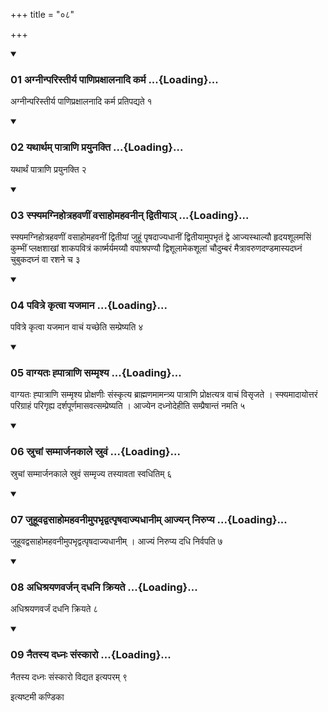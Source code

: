 +++
title = "०८"

+++

<div class="js_include" includetitle="true" newlevelforh1="3" unfilled="" url="/vedAH_yajuH/taittirIyam/sUtram/ApastambaH/shrautam/vishvAsa-prastutiH/07/08/01_agnInparistIrya_pANipraxAlanAdi_karma.md">
<details open><summary><h3>01 अग्नीन्परिस्तीर्य पाणिप्रक्षालनादि कर्म ...{Loading}...</h3></summary>

अग्नीन्परिस्तीर्य पाणिप्रक्षालनादि कर्म प्रतिपद्यते १
</details>
</div>


<div class="js_include" includetitle="true" newlevelforh1="3" unfilled="" url="/vedAH_yajuH/taittirIyam/sUtram/ApastambaH/shrautam/vishvAsa-prastutiH/07/08/02_yathArtham_pAtrANi_prayunakti.md">
<details open><summary><h3>02 यथार्थम् पात्राणि प्रयुनक्ति ...{Loading}...</h3></summary>

यथार्थं पात्राणि प्रयुनक्ति २
</details>
</div>


<div class="js_include" includetitle="true" newlevelforh1="3" unfilled="" url="/vedAH_yajuH/taittirIyam/sUtram/ApastambaH/shrautam/vishvAsa-prastutiH/07/08/03_sphyamagnihotrahavaNIM_vasAhomahavanIn_dvitIyA~n.md">
<details open><summary><h3>03 स्फ्यमग्निहोत्रहवणीं वसाहोमहवनीन् द्वितीयाञ् ...{Loading}...</h3></summary>

स्फ्यमग्निहोत्रहवणीं वसाहोमहवनीं द्वितीयां जुहूं पृषदाज्यधानीं द्वितीयामुपभृतं द्वे आज्यस्थाल्यौ हृदयशूलमसिं कुम्भीं प्लक्षशाखां शाकपवित्रं कार्ष्मर्यमय्यौ वपाश्रपण्यौ द्विशूलामेकशूलां चौदुम्बरं मैत्रावरुणदण्डमास्यदघ्नं चुबुकदघ्नं वा रशने च ३
</details>
</div>


<div class="js_include" includetitle="true" newlevelforh1="3" unfilled="" url="/vedAH_yajuH/taittirIyam/sUtram/ApastambaH/shrautam/vishvAsa-prastutiH/07/08/04_pavitre_kRtvA_yajamAna.md">
<details open><summary><h3>04 पवित्रे कृत्वा यजमान ...{Loading}...</h3></summary>

पवित्रे कृत्वा यजमान वाचं यच्छेति सम्प्रेष्यति ४
</details>
</div>


<div class="js_include" includetitle="true" newlevelforh1="3" unfilled="" url="/vedAH_yajuH/taittirIyam/sUtram/ApastambaH/shrautam/vishvAsa-prastutiH/07/08/05_vAgyataH_hpAtrANi_sammRshya.md">
<details open><summary><h3>05 वाग्यतः ह्पात्राणि सम्मृश्य ...{Loading}...</h3></summary>

वाग्यतः ह्पात्राणि सम्मृश्य प्रोक्षणीः संस्कृत्य ब्राह्मणमामन्त्र्य पात्राणि प्रोक्षत्यत्र वाचं विसृजते । स्फ्यमादायोत्तरं परिग्राहं परिगृह्य दर्शपूर्णमासवत्सम्प्रेष्यति । आज्येन दध्नोदेहीति सम्प्रैषान्तं नमति ५
</details>
</div>


<div class="js_include" includetitle="true" newlevelforh1="3" unfilled="" url="/vedAH_yajuH/taittirIyam/sUtram/ApastambaH/shrautam/vishvAsa-prastutiH/07/08/06_sruchAM_sammArjanakAle_sruvaM.md">
<details open><summary><h3>06 स्रुचां सम्मार्जनकाले स्रुवं ...{Loading}...</h3></summary>

स्रुचां सम्मार्जनकाले स्रुवं सम्मृज्य तस्यावता स्वधितिम् ६
</details>
</div>


<div class="js_include" includetitle="true" newlevelforh1="3" unfilled="" url="/vedAH_yajuH/taittirIyam/sUtram/ApastambaH/shrautam/vishvAsa-prastutiH/07/08/07_juhUvadvasAhomahavanImupabhRdvatpRShadAjyadhAnIm_Ajyan_nirupya.md">
<details open><summary><h3>07 जुहूवद्वसाहोमहवनीमुपभृद्वत्पृषदाज्यधानीम् आज्यन् निरुप्य ...{Loading}...</h3></summary>

जुहूवद्वसाहोमहवनीमुपभृद्वत्पृषदाज्यधानीम् । आज्यं निरुप्य दधि निर्वपति ७
</details>
</div>


<div class="js_include" includetitle="true" newlevelforh1="3" unfilled="" url="/vedAH_yajuH/taittirIyam/sUtram/ApastambaH/shrautam/vishvAsa-prastutiH/07/08/08_adhishrayaNavarjan_dadhani_kriyate.md">
<details open><summary><h3>08 अधिश्रयणवर्जन् दधनि क्रियते ...{Loading}...</h3></summary>

अधिश्रयणवर्जं दधनि क्रियते ८
</details>
</div>


<div class="js_include" includetitle="true" newlevelforh1="3" unfilled="" url="/vedAH_yajuH/taittirIyam/sUtram/ApastambaH/shrautam/vishvAsa-prastutiH/07/08/09_naitasya_dadhnaH_saMskAro.md">
<details open><summary><h3>09 नैतस्य दध्नः संस्कारो ...{Loading}...</h3></summary>

नैतस्य दध्नः संस्कारो विद्यत इत्यपरम् ९
</details>
</div>



  
इत्यष्टमी कण्डिका 
